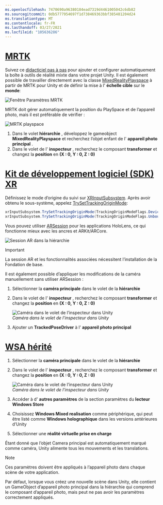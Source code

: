 ```yaml
---
ms.openlocfilehash: 7470690a96380184ead7319d4461005042c6db82
ms.sourcegitcommit: 0db5777954697f1d738469363bbf385481204d24
ms.translationtype: MT
ms.contentlocale: fr-FR
ms.lasthandoff: 03/27/2021
ms.locfileid: "105636286"
---
```

# <a name="mrtk"></a>[MRTK](#tab/mrtk)
<!-- NEVER CHANGE THE ABOVE LINE! -->

Suivez ce [didacticiel pas à pas](../../tutorials/mr-learning-base-01.md) pour ajouter et configurer automatiquement la boîte à outils de réalité mixte dans votre projet Unity. Il est également possible de travailler directement avec la classe [MixedRealityPlayspace](https://docs.microsoft.com/dotnet/api/microsoft.mixedreality.toolkit.mixedrealityplayspace) à partir de MRTK pour Unity et de définir la mise à l' **échelle cible** sur le **monde**:

![Fenêtre Paramètres MRTK](../../images/mrtk-target-scale.png)

MRTK doit gérer automatiquement la position du PlaySpace et de l’appareil photo, mais il est préférable de vérifier :

![MRTK playspace](../../images/mrtk-playspace.png)

1. Dans le volet **hiérarchie** , développez le gameobject **MixedRealityPlayspace** et recherchez l’objet enfant de l' **appareil photo principal** .
2. Dans le volet de l' **inspecteur** , recherchez le composant **transformer** et changez la **position** en **(X : 0, Y : 0, Z : 0)**

# <a name="xr-sdk"></a>[Kit de développement logiciel (SDK) XR](#tab/xr)
<!-- NEVER CHANGE THE ABOVE LINE! -->

Définissez le mode d’origine du suivi sur [XRInputSubsystem](https://docs.unity3d.com/Documentation/ScriptReference/XR.XRInputSubsystem.html). Après avoir obtenu le sous-système, appelez [TrySetTrackingOriginMode](https://docs.unity3d.com/Documentation/ScriptReference/XR.XRInputSubsystem.TrySetTrackingOriginMode.html):

```cs
xrInputSubsystem.TrySetTrackingOriginMode(TrackingOriginModeFlags.Device);
xrInputSubsystem.TrySetTrackingOriginMode(TrackingOriginModeFlags.Unbounded); // Recommendation for OpenXR
```

Vous pouvez utiliser [ARSession](https://docs.unity3d.com/Packages/com.unity.xr.arfoundation@2.1/manual/index.html#installing-ar-foundation) pour les applications HoloLens, ce qui fonctionne mieux avec les ancres et ARKit/ARCore.

![Session AR dans la hiérarchie](../../images/xrsdk-arsession.png)

> [!IMPORTANT]
> La session AR et les fonctionnalités associées nécessitent l’installation de la Fondation de base.

Il est également possible d’appliquer les modifications de la caméra manuellement sans utiliser ARSession :

1. Sélectionner la **caméra principale** dans le volet de la **hiérarchie**
1. Dans le volet de l' **inspecteur** , recherchez le composant **transformer** et changez la **position** en **(X : 0, Y : 0, Z : 0)**

   ![Caméra dans le volet de l’inspecteur dans Unity](../../images/maincamera-350px.png)  
   *Caméra dans le volet de l’inspecteur dans Unity*

1. Ajouter un **TrackedPoseDriver** à l' **appareil photo principal**

# <a name="legacy-wsa"></a>[WSA hérité](#tab/wsa)
<!-- NEVER CHANGE THE ABOVE LINE! -->

1. Sélectionner la **caméra principale** dans le volet de la **hiérarchie**
1. Dans le volet de l' **inspecteur** , recherchez le composant **transformer** et changez la **position** en **(X : 0, Y : 0, Z : 0)**

   ![Caméra dans le volet de l’inspecteur dans Unity](../../images/maincamera-350px.png)  
   *Caméra dans le volet de l’inspecteur dans Unity*

1. Accéder à d' **autres paramètres** de la section paramètres du **lecteur Windows Store**
1. Choisissez **Windows Mixed realisation** comme périphérique, qui peut être listé comme **Windows holographique** dans les versions antérieures d’Unity
1. Sélectionner une **réalité virtuelle prise en charge**

Étant donné que l’objet Camera principal est automatiquement marqué comme caméra, Unity alimente tous les mouvements et les translations.

>[!NOTE]
>Ces paramètres doivent être appliqués à l’appareil photo dans chaque scène de votre application.
>
>Par défaut, lorsque vous créez une nouvelle scène dans Unity, elle contient un GameObject d’appareil photo principal dans la hiérarchie qui comprend le composant d’appareil photo, mais peut ne pas avoir les paramètres correctement appliqués.